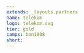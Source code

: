 ```yaml
---
extends: _layouts.partners
name: telekom
logo: telekom.svg
tier: gold
camps: bon1808
short:
---
```


